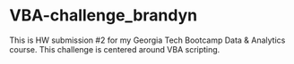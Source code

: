 # VBA-challenge_brandyn
This is HW submission #2 for my Georgia Tech Bootcamp Data &amp; Analytics course. This challenge is centered around VBA scripting. 
